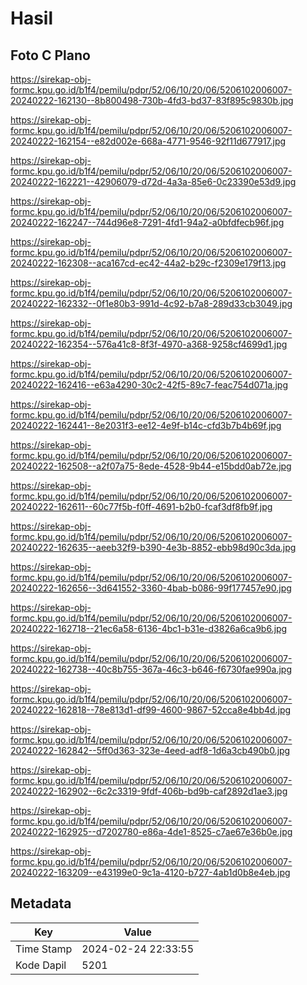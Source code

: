 # Hasil

## Foto C Plano

https://sirekap-obj-formc.kpu.go.id/b1f4/pemilu/pdpr/52/06/10/20/06/5206102006007-20240222-162130--8b800498-730b-4fd3-bd37-83f895c9830b.jpg

https://sirekap-obj-formc.kpu.go.id/b1f4/pemilu/pdpr/52/06/10/20/06/5206102006007-20240222-162154--e82d002e-668a-4771-9546-92f11d677917.jpg

https://sirekap-obj-formc.kpu.go.id/b1f4/pemilu/pdpr/52/06/10/20/06/5206102006007-20240222-162221--42906079-d72d-4a3a-85e6-0c23390e53d9.jpg

https://sirekap-obj-formc.kpu.go.id/b1f4/pemilu/pdpr/52/06/10/20/06/5206102006007-20240222-162247--744d96e8-7291-4fd1-94a2-a0bfdfecb96f.jpg

https://sirekap-obj-formc.kpu.go.id/b1f4/pemilu/pdpr/52/06/10/20/06/5206102006007-20240222-162308--aca167cd-ec42-44a2-b29c-f2309e179f13.jpg

https://sirekap-obj-formc.kpu.go.id/b1f4/pemilu/pdpr/52/06/10/20/06/5206102006007-20240222-162332--0f1e80b3-991d-4c92-b7a8-289d33cb3049.jpg

https://sirekap-obj-formc.kpu.go.id/b1f4/pemilu/pdpr/52/06/10/20/06/5206102006007-20240222-162354--576a41c8-8f3f-4970-a368-9258cf4699d1.jpg

https://sirekap-obj-formc.kpu.go.id/b1f4/pemilu/pdpr/52/06/10/20/06/5206102006007-20240222-162416--e63a4290-30c2-42f5-89c7-feac754d071a.jpg

https://sirekap-obj-formc.kpu.go.id/b1f4/pemilu/pdpr/52/06/10/20/06/5206102006007-20240222-162441--8e2031f3-ee12-4e9f-b14c-cfd3b7b4b69f.jpg

https://sirekap-obj-formc.kpu.go.id/b1f4/pemilu/pdpr/52/06/10/20/06/5206102006007-20240222-162508--a2f07a75-8ede-4528-9b44-e15bdd0ab72e.jpg

https://sirekap-obj-formc.kpu.go.id/b1f4/pemilu/pdpr/52/06/10/20/06/5206102006007-20240222-162611--60c77f5b-f0ff-4691-b2b0-fcaf3df8fb9f.jpg

https://sirekap-obj-formc.kpu.go.id/b1f4/pemilu/pdpr/52/06/10/20/06/5206102006007-20240222-162635--aeeb32f9-b390-4e3b-8852-ebb98d90c3da.jpg

https://sirekap-obj-formc.kpu.go.id/b1f4/pemilu/pdpr/52/06/10/20/06/5206102006007-20240222-162656--3d641552-3360-4bab-b086-99f177457e90.jpg

https://sirekap-obj-formc.kpu.go.id/b1f4/pemilu/pdpr/52/06/10/20/06/5206102006007-20240222-162718--21ec6a58-6136-4bc1-b31e-d3826a6ca9b6.jpg

https://sirekap-obj-formc.kpu.go.id/b1f4/pemilu/pdpr/52/06/10/20/06/5206102006007-20240222-162738--40c8b755-367a-46c3-b646-f6730fae990a.jpg

https://sirekap-obj-formc.kpu.go.id/b1f4/pemilu/pdpr/52/06/10/20/06/5206102006007-20240222-162818--78e813d1-df99-4600-9867-52cca8e4bb4d.jpg

https://sirekap-obj-formc.kpu.go.id/b1f4/pemilu/pdpr/52/06/10/20/06/5206102006007-20240222-162842--5ff0d363-323e-4eed-adf8-1d6a3cb490b0.jpg

https://sirekap-obj-formc.kpu.go.id/b1f4/pemilu/pdpr/52/06/10/20/06/5206102006007-20240222-162902--6c2c3319-9fdf-406b-bd9b-caf2892d1ae3.jpg

https://sirekap-obj-formc.kpu.go.id/b1f4/pemilu/pdpr/52/06/10/20/06/5206102006007-20240222-162925--d7202780-e86a-4de1-8525-c7ae67e36b0e.jpg

https://sirekap-obj-formc.kpu.go.id/b1f4/pemilu/pdpr/52/06/10/20/06/5206102006007-20240222-163209--e43199e0-9c1a-4120-b727-4ab1d0b8e4eb.jpg


## Metadata

| Key        | Value               |
| ---------- | ------------------- |
| Time Stamp | 2024-02-24 22:33:55 |
| Kode Dapil | 5201                |



